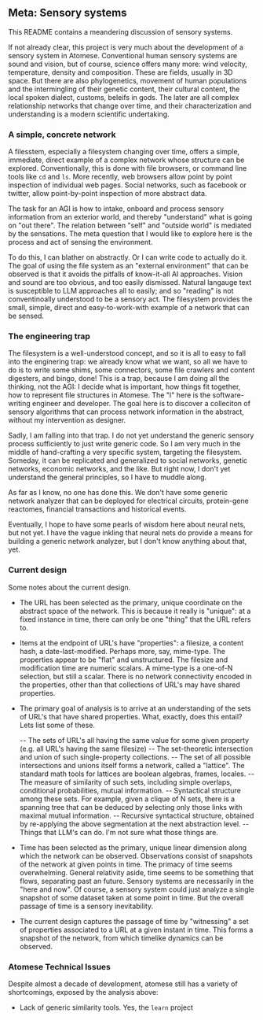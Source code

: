 Meta: Sensory systems
---------------------
This README contains a meandering discussion of sensory systems.

If not already clear, this project is very much about the development of
a sensory system in Atomese. Conventional human sensory systems are sound
and vision, but of course, science offers many more: wind velocity,
temperature, density and composition. These are fields, usually in 3D
space. But there are also phylogenetics, movement of human populations
and the intermingling of their genetic content, their cultural content,
the local spoken dialect, customs, beleifs in gods. The later are all
complex relationship networks that change over time, and their
characterization and understanding is a modern scientific undertaking.

### A simple, concrete network
A filesstem, especially a filesystem changing over time, offers a simple,
immediate, direct example of a complex network whose structure can be
explored. Conventionally, this is done with file browsers, or command
line tools like `cd` and `ls`. More recently, web browsers allow point
by point inspection of individual web pages. Social networks, such as
facebook or twitter, allow point-by-point inspection of more abstract
data.

The task for an AGI is how to intake, onboard and process sensory
information from an exterior world, and thereby "understand" what is
going on "out there". The relation between "self" and "outside world"
is mediated by the sensations. The meta question that I would like to
explore here is the process and act of sensing the environment.

To do this, I can blather on abstractly. Or I can write code to actually
do it. The goal of using the file system as an "external environment"
that can be observed is that it avoids the pitfalls of know-it-all AI
approaches. Vision and sound are too obvious, and too easily dismissed.
Natural langauge text is susceptible to LLM approaches all to easily;
and so "reading" is not conventinoally understood to be a sensory act.
The filesystem provides the small, simple, direct and easy-to-work-with
example of a network that can be sensed.

### The engineering trap
The filesystem is a well-understood concept, and so it is all to easy
to fall into the enginering trap: we already know what we want, so all
we have to do is to write some shims, some connectors, some file crawlers
and content digesters, and bingo, done! This is a trap, because I am
doing all the thinking, not the AGI: I decide what is important, how
things fit together, how to represent file structures in Atomese. The
"I" here is the software-writing engineer and developer. The goal here
is to discover a colleciton of sensory algorithms that can process
network information in the abstract, without my intervention as designer.

Sadly, I am falling into that trap. I do not yet understand the generic
sensory process sufficiently to just write generic code. So I am very
much in the middle of hand-crafting a very specific system, targeting
the filesystem. Someday, it can be replicated and generalized to social
networks, genetic networks, economic networks, and the like. But right
now, I don't yet understand the general principles, so I have to muddle
along.

As far as I know, no one has done this. We don't have some generic
network analyzer that can be deployed for electrical circuits,
protein-gene reactomes, financial transactions and historical events.

Eventually, I hope to have some pearls of wisdom here about neural nets,
but not yet. I have the vague inkling that neural nets do provide a
means for building a generic network analyzer, but I don't know anything
about that, yet.

### Current design
Some notes about the current design.

* The URL has been selected as the primary, unique coordinate on the
  abstract space of the network. This is because it really is "unique":
  at a fixed instance in time, there can only be one "thing" that the
  URL refers to.

* Items at the endpoint of URL's have "properties": a filesize, a
  content hash, a date-last-modified. Perhaps more, say, mime-type.
  The properties appear to be "flat" and unstructured. The filesize
  and modification time are numeric scalars. A mime-type is a one-of-N
  selection, but still a scalar. There is no network connectivity
  encoded in the properties, other than that collections of URL's
  may have shared properties.

* The primary goal of analysis is to arrive at an understanding of the
  sets of URL's that have shared properties. What, exactly, does this
  entail? Lets list some of these.

  -- The sets of URL's all having the same value for some given property
     (e.g. all URL's having the same filesize)
  -- The set-theoretic intersection and union of such single-property
     collections.
  -- The set of all possible intersections and unions itself forms a
     network, called a "lattice". The standard math tools for lattices
     are boolean algebras, frames, locales.
  -- The measure of similarity of such sets, including simple overlaps,
     conditional probabilities, mutual information.
  -- Syntactical structure among these sets. For example, given a clique
     of N sets, there is a spanning tree that can be deduced by selecting
     only those links with maximal mutual information.
  -- Recursive syntactical structure, obtained by re-applying the above
     segmentation at the next abstraction level.
  -- Things that LLM's can do. I'm not sure what those things are.

* Time has been selected as the primary, unique linear dimension along
  which the network can be observed. Observations consist of snapshots
  of the network at given points in time. The primacy of time seems
  overwhelming. General relativity aside, time seems to be something
  that flows, separating past an future. Sensory systems are necessarily
  in the "here and now". Of course, a sensory system could just analyze
  a single snapshot of some dataset taken at some point in time. But the
  overall passage of time is a sensory inevitability.

* The current design captures the passage of time by "witnessing" a
  set of properties associated to a URL at a given instant in time. This
  forms a snapshot of the network, from which timelike dynamics can be
  observed.

### Atomese Technical Issues
Despite almost a decade of development, atomese still has a variety of
shortcomings, exposed by the analysis above:

* Lack of generic similarity tools. Yes, the `learn` project
